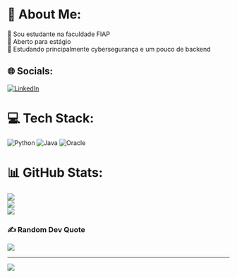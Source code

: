# 💫 About Me:
🔭 Sou estudante na faculdade FIAP<br>👯 Aberto para estágio<br>🌱 Estudando principalmente cybersegurança e um pouco de backend<br>


## 🌐 Socials:
[![LinkedIn](https://img.shields.io/badge/LinkedIn-%230077B5.svg?logo=linkedin&logoColor=white)](https://linkedin.com/in/ovitortadeu) 

# 💻 Tech Stack:
![Python](https://img.shields.io/badge/python-3670A0?style=for-the-badge&logo=python&logoColor=ffdd54) ![Java](https://img.shields.io/badge/java-%23ED8B00.svg?style=for-the-badge&logo=openjdk&logoColor=white) ![Oracle](https://img.shields.io/badge/Oracle-F80000?style=for-the-badge&logo=oracle&logoColor=white) 
# 📊 GitHub Stats:
![](https://github-readme-stats.vercel.app/api?username=ovitortadeu&theme=gruvbox&hide_border=false&include_all_commits=true&count_private=true)<br/>
![](https://github-readme-streak-stats.herokuapp.com/?user=ovitortadeu&theme=gruvbox&hide_border=false)<br/>
![](https://github-readme-stats.vercel.app/api/top-langs/?username=ovitortadeu&theme=gruvbox&hide_border=false&include_all_commits=true&count_private=true&layout=compact)

### ✍️ Random Dev Quote
![](https://quotes-github-readme.vercel.app/api?type=horizontal&theme=radical)

---
[![](https://visitcount.itsvg.in/api?id=ovitortadeu&icon=5&color=12)](https://visitcount.itsvg.in)

<!-- Proudly created with GPRM ( https://gprm.itsvg.in ) -->
